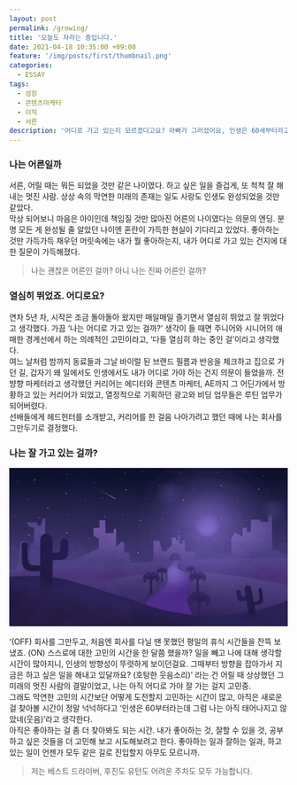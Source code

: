 ```yaml
---
layout: post
permalink: /growing/
title: '오늘도 자라는 중입니다.'
date: 2021-04-18 10:35:00 +09:00
feature: '/img/posts/first/thumbnail.png'
categories:
  - ESSAY
tags:
  - 성장
  - 콘텐츠마케터
  - 이직
  - 서른
description: '어디로 가고 있는지 모르겠다고요? 아빠가 그러셨어요, 인생은 60세부터라고.'
---
```


### 나는 어른일까

서른, 어릴 때는 뭐든 되었을 것만 같은 나이였다. 하고 싶은 일을 즐겁게, 또 척척 잘 해내는 멋진 사람. 상상 속의 막연한 미래의 존재는 일도 사랑도 인생도 완성되었을 것만 같았다.<br>
막상 되어보니 마음은 아이인데 책임질 것만 많아진 어른의 나이였다는 의문의 엔딩. 분명 모든 게 완성될 줄 알았던 나이엔 혼란이 가득한 현실이 기다리고 있었다. 좋아하는 것만 가득가득 채우던 머릿속에는 내가 뭘 좋아하는지, 내가 어디로 가고 있는 건지에 대한 질문이 가득해졌다.
>나는 괜찮은 어른인 걸까? 아니 나는 진짜 어른인 걸까?

### 열심히 뛰었죠. 어디로요?

연차 5년 차, 시작은 조금 돌아돌아 왔지만 매일매일 즐기면서 열심히 뛰었고 잘 뛰었다고 생각했다. 가끔 ‘나는 어디로 가고 있는 걸까?’ 생각이 들 때면 주니어와 시니어의 애매한 경계선에서 하는 의례적인 고민이라고, ‘다들 열심히 하는 중인 걸’이라고 생각했다.<br>
여느 날처럼 밤까지 동료들과 그날 바이럴 된 브랜드 필름과 반응을 체크하고 집으로 가던 길, 갑자기 왜 일에서도 인생에서도 내가 어디로 가야 하는 건지 의문이 들었을까. 전뱡향 마케터라고 생각했던 커리어는 에디터와 콘텐츠 마케터, AE까지 그 어딘가에서 방황하고 있는 커리어가 되었고, 열정적으로 기획하던 광고와 비딩 업무들은 루틴 업무가 되어버렸다.<br>
선배들에게 헤드헌터를 소개받고, 커리어를 한 걸음 나아가려고 했던 때에 나는 회사를 그만두기로 결정했다.

### 나는 잘 가고 있는 걸까?
![sum](/img/posts/first/1_image01.png)
<br>

‘(OFF) 회사를 그만두고, 처음엔 회사를 다닐 땐 못했던 평일의 휴식 시간들을 잔뜩 보냈죠. (ON) 스스로에 대한 고민의 시간을 한 달쯤 했을까? 일을 빼고 나에 대해 생각할 시간이 많아지니, 인생의 방향성이 뚜렷하게 보이던걸요. 그때부터 방향을 잡아가서 지금은 하고 싶은 일을 해내고 있달까요? (호탕한 웃음소리)’ 라는 건 어릴 때 상상했던 그 미래의 멋진 사람의 결말이었고, 나는 아직 어디로 가야 잘 가는 걸지 고민중.<br>
그래도 막연한 고민의 시간보단 어떻게 도전할지 고민하는 시간이 많고, 아직은 새로운 걸 찾아볼 시간이 정말 넉넉하다고 ‘인생은 60부터라는데 그럼 나는 아직 태어나지고 않았네(웃음)’라고 생각한다.<br>
아직은 좋아하는 걸 좀 더 찾아봐도 되는 시간. 내가 좋아하는 것, 잘할 수 있을 것, 공부하고 싶은 것들을 더 고민해 보고 시도해보려고 한다. 좋아하는 일과 잘하는 일과, 하고 있는 일이 언젠가 모두 같은 길로 진입할지 아무도 모르니까.<br>
>저는 베스트 드라이버, 후진도 유턴도 어려운 주차도 모두 가능합니다.


<br>
